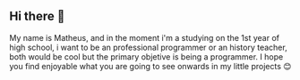 ## Hi there 👋
My name is Matheus, and in the moment i'm a studying on the 1st year of high school, i want to be an professional programmer or an history teacher, both would be cool but the primary objetive is being a programmer.
I hope you find enjoyable what you are going to see onwards in my little projects 😊

